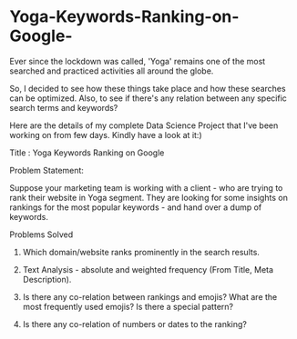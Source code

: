 # Yoga-Keywords-Ranking-on-Google-


Ever since the lockdown was called, 'Yoga' remains one of the most searched and practiced activities all around the globe. 



So, I decided to see how these things take place and how these searches can be optimized. Also, to see if there's any relation between any specific search terms and keywords?



Here are the details of my complete Data Science Project that I've been working on from few days. Kindly have a look at it:)



Title : Yoga Keywords Ranking on Google 



Problem Statement: 



Suppose your marketing team is working with a client - who are trying to rank their website in Yoga segment. They are looking for some insights on rankings for the most popular keywords - and hand over a dump of keywords.



Problems Solved


1. Which domain/website ranks prominently in the search results. 

2. Text Analysis - absolute and weighted frequency (From Title, Meta Description).

3. Is there any co-relation between rankings and emojis? What are the most frequently used emojis? Is there a special pattern?

4. Is there any co-relation of numbers or dates to the ranking? 


